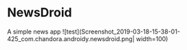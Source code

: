# NewsDroid
A simple news app
![test](Screenshot_2019-03-18-15-38-01-425_com.chandora.androidy.newsdroid.png| width=100)
